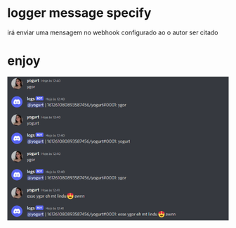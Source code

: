 # logger message specify
irá enviar uma mensagem no webhook configurado ao o autor ser citado
# enjoy
![](ex.png) 

